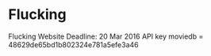 # Flucking
Flucking Website
Deadline: 20 Mar 2016
API key moviedb = 48629de65bd1b802324e781a5efe3a46
